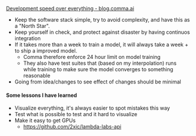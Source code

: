 [Development speed over everything - blog.comma.ai](https://blog.comma.ai/dev-speed/?utm_source=pocket_saves)
- Keep the software stack simple, try to avoid complexity, and have this as a "North Star".
- Keep yourself in check, and protect against disaster by having continuos integration
- If it takes more than a week to train a model, it will always take a week + to ship a improved model.
  - Comma therefore enforce 24 hour limit on model training
  - They also have test suites that (based on my interpolation) runs while training to make sure the model converges to something reasonable
- Going from idea/changes to see effect of changes should be minimal


#### Some lessons I have learned
- Visualize everything, it's always easier to spot mistakes this way
- Test what is possible to test and it hard to visualize
- Make it easy to get GPUs
  - https://github.com/2xic/lambda-labs-api

